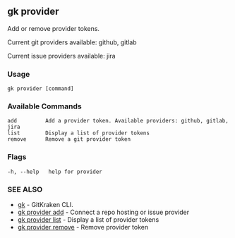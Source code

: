 ## gk provider

Add or remove provider tokens.

Current git providers available: github, gitlab

Current issue providers available: jira

### Usage

```
gk provider [command]
```
### Available Commands

```
add         Add a provider token. Available providers: github, gitlab, jira
list        Display a list of provider tokens
remove      Remove a git provider token
```


### Flags

```
-h, --help   help for provider
```

### SEE ALSO

* [gk](gk.md)	 - GitKraken CLI.
* [gk provider add](gk_provider_add.md)	 - Connect a repo hosting or issue provider
* [gk provider list](gk_provider_list.md)	 - Display a list of provider tokens
* [gk provider remove](gk_provider_remove.md)	 - Remove provider token


